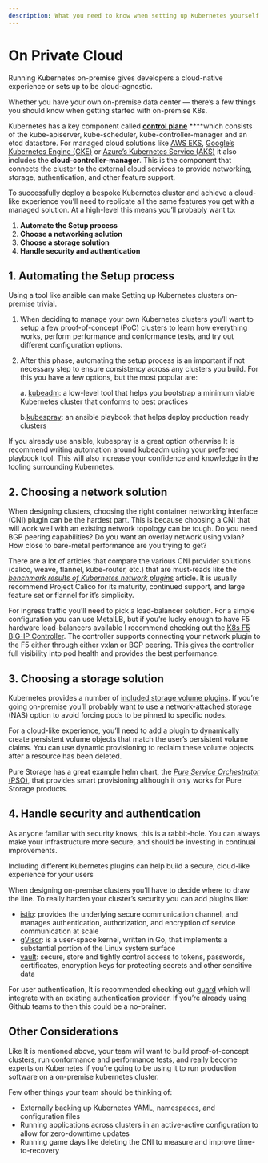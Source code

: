 ```yaml
---
description: What you need to know when setting up Kubernetes yourself
---
```


# On Private Cloud

Running Kubernetes on-premise gives developers a cloud-native experience or sets up to be cloud-agnostic.

Whether you have your own on-premise data center — there’s a few things you should know when getting started with on-premise K8s.

Kubernetes has a key component called [**control plane**](https://kubernetes.io/docs/concepts/overview/components/#master-components) ****which consists of the kube-apiserver, kube-scheduler, kube-controller-manager and an etcd datastore. For managed cloud solutions like [AWS EKS](https://aws.amazon.com/eks/), [Google’s Kubernetes Engine \(GKE\)](https://cloud.google.com/kubernetes-engine/) or [Azure’s Kubernetes Service \(AKS\)](https://azure.microsoft.com/en-us/services/kubernetes-service/) it also includes the **cloud-controller-manager**. This is the component that connects the cluster to the external cloud services to provide networking, storage, authentication, and other feature support.

To successfully deploy a bespoke Kubernetes cluster and achieve a cloud-like experience you’ll need to replicate all the same features you get with a managed solution. At a high-level this means you’ll probably want to:

1. **Automate the Setup process**
2. **Choose a networking solution**
3. **Choose a storage solution**
4. **Handle security and authentication**

## 1. Automating the Setup process <a id="91a2"></a>

Using a tool like ansible can make Setting up Kubernetes clusters on-premise trivial.

1. When deciding to manage your own Kubernetes clusters you’ll want to setup a few proof-of-concept \(PoC\) clusters to learn how everything works, perform performance and conformance tests, and try out different configuration options.
2. After this phase, automating the setup process is an important if not necessary step to ensure consistency across any clusters you build. For this you have a few options, but the most popular are:

   a. [kubeadm](https://kubernetes.io/docs/reference/setup-tools/kubeadm/kubeadm/): a low-level tool that helps you bootstrap a minimum viable Kubernetes cluster that conforms to best practices

   b.[kubespray](https://github.com/kubernetes-sigs/kubespray): an ansible playbook that helps deploy production ready clusters

If you already use ansible, kubespray is a great option otherwise It is recommend writing automation around kubeadm using your preferred playbook tool. This will also increase your confidence and knowledge in the tooling surrounding Kubernetes.

## 2. Choosing a network solution <a id="a6c3"></a>

When designing clusters, choosing the right container networking interface \(CNI\) plugin can be the hardest part. This is because choosing a CNI that will work well with an existing network topology can be tough. Do you need BGP peering capabilities? Do you want an overlay network using vxlan? How close to bare-metal performance are you trying to get?

There are a lot of articles that compare the various CNI provider solutions \(calico, weave, flannel, kube-router, etc.\) that are must-reads like the [_benchmark results of Kubernetes network plugins_](https://itnext.io/benchmark-results-of-kubernetes-network-plugins-cni-over-10gbit-s-network-updated-april-2019-4a9886efe9c4) article. It is usually recommend Project Calico for its maturity, continued support, and large feature set or flannel for it’s simplicity.

For ingress traffic you’ll need to pick a load-balancer solution. For a simple configuration you can use MetalLB, but if you’re lucky enough to have F5 hardware load-balancers available I recommend checking out the [K8s F5 BIG-IP Controller](https://clouddocs.f5.com/containers/v2/kubernetes/). The controller supports connecting your network plugin to the F5 either through either vxlan or BGP peering. This gives the controller full visibility into pod health and provides the best performance.

## 3. Choosing a storage solution <a id="a998"></a>

Kubernetes provides a number of [included storage volume plugins](https://kubernetes.io/docs/concepts/storage/storage-classes/#provisioner). If you’re going on-premise you’ll probably want to use a network-attached storage \(NAS\) option to avoid forcing pods to be pinned to specific nodes.

For a cloud-like experience, you’ll need to add a plugin to dynamically create persistent volume objects that match the user’s persistent volume claims. You can use dynamic provisioning to reclaim these volume objects after a resource has been deleted.

Pure Storage has a great example helm chart, the [_Pure Service Orchestrator_ \(PSO\)](https://github.com/purestorage/helm-charts), that provides smart provisioning although it only works for Pure Storage products.

## 4. Handle security and authentication <a id="4f36"></a>

As anyone familiar with security knows, this is a rabbit-hole. You can always make your infrastructure more secure, and should be investing in continual improvements.

Including different Kubernetes plugins can help build a secure, cloud-like experience for your users

When designing on-premise clusters you’ll have to decide where to draw the line. To really harden your cluster’s security you can add plugins like:

* [istio](https://istio.io/): provides the underlying secure communication channel, and manages authentication, authorization, and encryption of service communication at scale
* [gVisor](https://github.com/google/gvisor): is a user-space kernel, written in Go, that implements a substantial portion of the Linux system surface
* [vault](https://www.vaultproject.io/docs/): secure, store and tightly control access to tokens, passwords, certificates, encryption keys for protecting secrets and other sensitive data

For user authentication, It is recommended checking out [guard](https://github.com/appscode/guard) which will integrate with an existing authentication provider. If you’re already using Github teams to then this could be a no-brainer.

## Other Considerations <a id="68ba"></a>

Like It is mentioned above, your team will want to build proof-of-concept clusters, run conformance and performance tests, and really become experts on Kubernetes if you’re going to be using it to run production software on a on-premise kubernetes cluster.

Few other things your team should be thinking of:

* Externally backing up Kubernetes YAML, namespaces, and configuration files
* Running applications across clusters in an active-active configuration to allow for zero-downtime updates
* Running game days like deleting the CNI to measure and improve time-to-recovery

